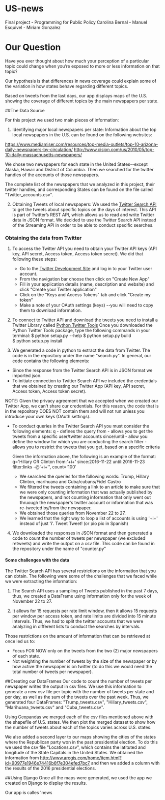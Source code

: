 # US-news
Final project - Programming for Public Policy
Carolina Bernal - Manuel Esquivel - Miriam Gonzalez

# Our Question

Have you ever thought about how much your perception of a particular topic could change when you’re
exposed to more or less information on that topic?

Our hypothesis is that differences in news coverage could explain some of the variation in how states behave regarding different topics.

Based on tweets from the last days, our app displays maps of the U.S. showing the coverage of different topics by the main newspapers per state.     

##The Data Source

For this project we used two main pieces of information:

1. Identifying major local newspapers per state:
Information about the top local newspapers in the U.S. can be found on the following websites:

https://www.mediamiser.com/resources/top-media-outlets/top-10-arizona-daily-newspapers-by-circulation/
http://www.cision.com/us/2010/05/top-10-daily-massachusetts-newspapers/

  We chose two newspapers for each state in the United States--except Alaska, Hawaii and District of Columbia.
  Then we searched for the twitter handles of the accounts of those newspapers. 

  The complete list of the newspapers that we analyzed in this project, their twitter handles, and corresponding States can be found on the file called "Twitter_accounts.csv".
 
2. Obtaining Tweets of local newspapers:
We used the [Twitter Search API](https://dev.twitter.com/rest/public/search) to get the tweets about specific topics on the days of interest. This API is part of Twitter’s REST API, which allows us to read and write Twitter data in JSON format. We decided to use the Twitter Search API instead of the Streaming API in order to be able to conduct specific searches.

### Obtaining the data from Twitter

1. To access the Twitter API you need to obtain your Twitter API keys (API key, API secret, Access token, Access token secret). We did that following these steps:
    * Go to the [Twitter Development Site](https://dev.twitter.com/) and log in to your Twitter user account.
    * From the navigation bar choose <Myapps> then click on "Create New App"
    * Fill in your application details (name, description and website) and click "Create your Twitter application"
    * Click on the "Keys and Access Tokens" tab and click "Create my token"
    * Make a note of your OAuth settings (keys) --you will need to copy them to download information.

2. To connect to Twitter API and download the tweets you need to install a Twitter Library called [Python Twitter Tools](https://pypi.python.org/pypi/twitter)
  Once you downloaded the Python Twitter Tools package, type the following commands in your terminal:
    $ python setup.py --help
    $ python setup.py build     
    $ python setup.py install

3. We generated a code in python to extract the data from Twitter. The code is in the repository under the name "search.py".
In general, our code contains the following elements:
  * Since the response from the Twitter Search API is in JSON format we imported json.
  * To initiate connection to Twitter Search API we included the credentials that we obtained by creating our Twitter App (API key, API secret, Access token, Access token secret).

  NOTE: Given the privacy agreement that we accepted when we created our Twitter App, we can't share our credentials. For this reason, the code that is in the repository DOES NOT contain them and will not run unless you introduce your own keys (OAuth settings).

  * To conduct queries in the Twitter Search API you must consider the following elements:
    q            -   defines the query
    from         -   allows you to get the tweets from a specific user/twitter accounts
    since/until  -   allow you define the window for which you are conducting the search
    filter       -   allows you to restrict the tweets that you get, based on a specific criteria

    Given the information above, the following is an example of the format:
    q='Hillary OR Clinton from:'+i+' since:2016-11-22 until:2016-11-23 filter:links -@'+i+'', count='100'
    
      - We searched the queries for the following words: Trump, Hillary Clinton, marihuana and Cuba/cubans/Fidel Castro
      - We filtered the tweets containing a link to an article to make sure that we were only counting information that was actually published by the newspapers, and not counting information that only went out thruough the newspaper's twitter account or information that was re-tweeted by/from the newspaper. 
      - We obtained those queries from November 22 to 27.
      - We learned that the right way to loop a list of accounts is using '+i+' instead of just 'i'. Tweet Tweet! (or pio pio in
        Spanish)

4. We downloaded the responses in JSON format and then generated a code to count the number of tweets per newspaper (we excluded retweets) and write the output on a csv file. This code can be found in the repository under the name of "counter.py"


#### Some challenges with the data
The Twitter Search API has several restrictions on the information that you can obtain. The following were some of the challenges that we faced while we were extracting the information:

1. The Search API uses a sampling of Tweets published in the past 7 days, thus, we created a DataFrame using information only for the week of November 22 to 27.

2. It allows for 15 requests per rate limit window, then it allows 15 requests per window per access token, and rate limits are divided into 15 minute intervals. Thus, we had to split the twitter accounts that we were analyzing in different lists to conduct the searches by intervals.

Those restrictions on the amount of information that can be retrieved at once led us to:

  * Focus FOR NOW only on the tweets from the two (2) major newspapers of each state.
  * Not weighting the number of tweets by the size of the newspaper or by how active the newspaper is on twitter (to do this we would need the total number of tweets per newspaper).
  
##Creating our DataFrames
Our code to count the number of tweets per newspaper writes the output in csv files. We use this information to generate a new csv file per topic with the number of tweets per state and per day, as well as the sum of the tweets over the past week. Thus, we generated four DataFrames: "Trump_tweets.csv", "Hillary_tweets.csv", "Marihuana_tweets.csv" and "Cuba_tweets.csv".

Using Geopandas we merged each of the csv files mentioned above with the shapefile of U.S. states. We then plot the merged dataset to show how the number of tweets about each of the topics varies across U.S. states.

We also added a second layer to our maps showing the cities of the states where the Republican party won in the past presidential election. To do this we used the csv file "Locations.csv", which contains the latituted and longitude of the State Capitals in the United States. We obtained the information from http://www.arcgis.com/home/item.html?id=90977e1946e74416b6f7e304efed7bc7 and then we added a column with the results of the 2016 presidential elections.

##Using Django
Once all the maps were generated, we used the app we created on Django to display the results. 

Our app is calles 'news

